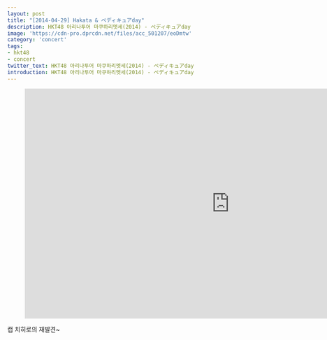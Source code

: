 ```yaml
---
layout: post
title: "[2014-04-29] Hakata & ペディキュアday"
description: HKT48 아리나투어 마쿠하리멧세(2014) - ペディキュアday 
image: 'https://cdn-pro.dprcdn.net/files/acc_501207/eoDmtw'
category: 'concert'
tags:
- hkt48
- concert
twitter_text: HKT48 아리나투어 마쿠하리멧세(2014) - ペディキュアday 
introduction: HKT48 아리나투어 마쿠하리멧세(2014) - ペディキュアday
---
```

<figure class="video_container">
<iframe width="936" height="526" src="https://serviceapi.nmv.naver.com/flash/convertIframeTag.nhn?vid=CC4A19C77923EB4319F1338657EE98C82B52&outKey=V122e080c8fa7f0bb0dc5b80d8ff875c051d1fe05653fe761493fb80d8ff875c051d1" frameborder="no" scrolling="no"></iframe>
</figure>

캡 치히로의 재발견~<br>

